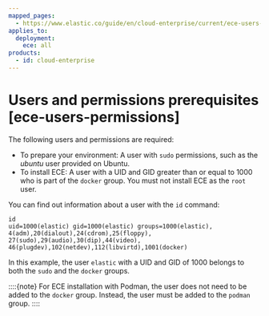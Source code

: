 ```yaml
---
mapped_pages:
  - https://www.elastic.co/guide/en/cloud-enterprise/current/ece-users-permissions.html
applies_to:
  deployment:
    ece: all
products:
  - id: cloud-enterprise
---
```


# Users and permissions prerequisites [ece-users-permissions]

The following users and permissions are required:

* To prepare your environment: A user with `sudo` permissions, such as the *ubuntu* user provided on Ubuntu.
* To install ECE: A user with a UID and GID greater than or equal to 1000 who is part of the `docker` group. You must not install ECE as the `root` user.

You can find out information about a user with the `id` command:

```
id
uid=1000(elastic) gid=1000(elastic) groups=1000(elastic),
4(adm),20(dialout),24(cdrom),25(floppy),
27(sudo),29(audio),30(dip),44(video),
46(plugdev),102(netdev),112(libvirtd),1001(docker)
```
In this example, the user `elastic` with a UID and GID of 1000 belongs to both the `sudo` and the `docker` groups.

::::{note} 
For ECE installation with Podman, the user does not need to be added to the `docker` group. Instead, the user must be added to the `podman` group.
::::


